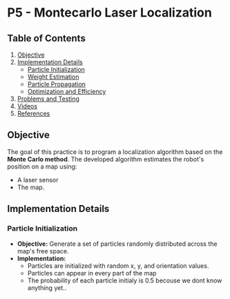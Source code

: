 # P5 - Montecarlo Laser Localization

## Table of Contents
1. [Objective](#objective)
2. [Implementation Details](#implementation-details)
   - [Particle Initialization](#particle-initialization)
   - [Weight Estimation](#weight-estimation)
   - [Particle Propagation](#particle-propagation)
   - [Optimization and Efficiency](#optimization-and-efficiency)
3. [Problems and Testing](#problems-and-testing)
4. [Videos](#videos)
5. [References](#references)

## Objective

The goal of this practice is to program a localization algorithm based on the **Monte Carlo method**. The developed algorithm estimates the robot's position on a map using:
- A laser sensor
- The map.

## Implementation Details

### Particle Initialization
- **Objective:** Generate a set of particles randomly distributed across the map's free space.
- **Implementation:**
  - Particles are initialized with random x, y, and orientation values.
  - Particles can appear in every part of the map
  - The probability of each particle initialy is 0.5 becouse we dont know anything yet..


